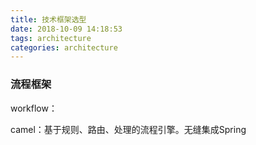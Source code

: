 ```yaml
---
title: 技术框架选型
date: 2018-10-09 14:18:53
tags: architecture
categories: architecture
---
```


### 流程框架

workflow：

camel：基于规则、路由、处理的流程引擎。无缝集成Spring


